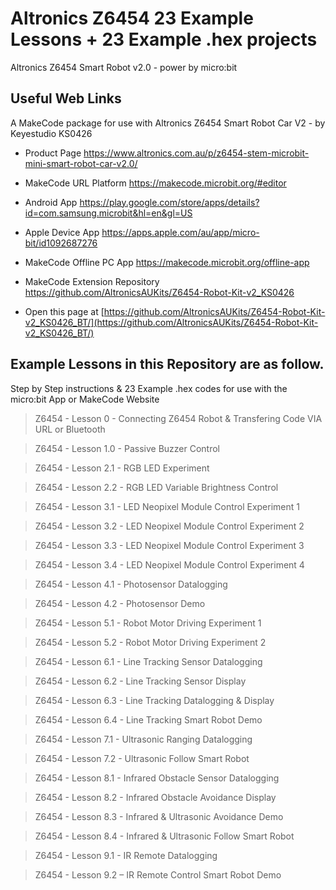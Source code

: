 # Altronics Z6454 23 Example Lessons + 23 Example .hex projects
Altronics Z6454 Smart Robot v2.0 - power by micro:bit

## Useful Web Links
A MakeCode package for use with Altronics Z6454 Smart Robot Car V2 - by Keyestudio KS0426

* Product Page https://www.altronics.com.au/p/z6454-stem-microbit-mini-smart-robot-car-v2.0/

* MakeCode URL Platform https://makecode.microbit.org/#editor

* Android App https://play.google.com/store/apps/details?id=com.samsung.microbit&hl=en&gl=US

* Apple Device App https://apps.apple.com/au/app/micro-bit/id1092687276

* MakeCode Offline PC App https://makecode.microbit.org/offline-app

* MakeCode Extension Repository https://github.com/AltronicsAUKits/Z6454-Robot-Kit-v2_KS0426

* Open this page at [https://github.com/AltronicsAUKits/Z6454-Robot-Kit-v2_KS0426_BT/](https://github.com/AltronicsAUKits/Z6454-Robot-Kit-v2_KS0426_BT/)

## Example Lessons in this Repository are as follow.
Step by Step instructions & 23 Example .hex codes for use with the micro:bit App or MakeCode Website

> Z6454 - Lesson 0 - Connecting Z6454 Robot & Transfering Code VIA URL or Bluetooth

> Z6454 - Lesson 1.0 - Passive Buzzer Control	

> Z6454 - Lesson 2.1 - RGB LED Experiment

> Z6454 - Lesson 2.2 - RGB LED Variable Brightness Control

> Z6454 - Lesson 3.1 - LED Neopixel Module Control Experiment 1	

> Z6454 - Lesson 3.2 - LED Neopixel Module Control Experiment 2	

> Z6454 - Lesson 3.3 - LED Neopixel Module Control Experiment 3	

> Z6454 - Lesson 3.4 - LED Neopixel Module Control Experiment 4	

> Z6454 - Lesson 4.1 - Photosensor Datalogging	

> Z6454 - Lesson 4.2 - Photosensor Demo	

> Z6454 - Lesson 5.1 - Robot Motor Driving Experiment 1	

> Z6454 - Lesson 5.2 - Robot Motor Driving Experiment 2 	

> Z6454 - Lesson 6.1 - Line Tracking Sensor Datalogging	

> Z6454 - Lesson 6.2 - Line Tracking Sensor Display	

> Z6454 - Lesson 6.3 - Line Tracking Datalogging & Display	

> Z6454 - Lesson 6.4 - Line Tracking Smart Robot Demo 	

> Z6454 - Lesson 7.1 - Ultrasonic Ranging Datalogging	

> Z6454 - Lesson 7.2 - Ultrasonic Follow Smart Robot	

> Z6454 - Lesson 8.1 - Infrared Obstacle Sensor Datalogging	

> Z6454 - Lesson 8.2 - Infrared Obstacle Avoidance Display	

> Z6454 - Lesson 8.3 - Infrared & Ultrasonic Avoidance Demo	

> Z6454 - Lesson 8.4 - Infrared & Ultrasonic Follow Smart Robot	

> Z6454 - Lesson 9.1 - IR Remote Datalogging	

> Z6454 - Lesson 9.2 – IR Remote Control Smart Robot Demo	
